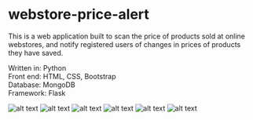 # webstore-price-alert

This is a web application built to scan the price of products sold at online webstores, and notify registered users of changes in prices of products they have saved.<br />

Written in: Python <br />
Front end: HTML, CSS, Bootstrap<br />
Database: MongoDB<br />
Framework: Flask<br />

![alt text](https://github.com/hoghanhdo/webstore-price-alert/blob/master/web-application-demo/homepage.png?raw=true)
![alt text](https://github.com/hoghanhdo/webstore-price-alert/blob/master/web-application-demo/login.png?raw=true)
![alt text](https://github.com/hoghanhdo/webstore-price-alert/blob/master/web-application-demo/welcome.png?raw=true)
![alt text](https://github.com/hoghanhdo/webstore-price-alert/blob/master/web-application-demo/stores.png?raw=true)
![alt text](https://github.com/hoghanhdo/webstore-price-alert/blob/master/web-application-demo/alerts.png?raw=true)
![alt text](https://github.com/hoghanhdo/webstore-price-alert/blob/master/web-application-demo/new_alert.png?raw=true)






